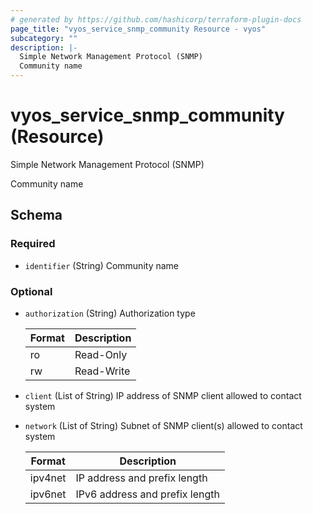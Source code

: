 ```yaml
---
# generated by https://github.com/hashicorp/terraform-plugin-docs
page_title: "vyos_service_snmp_community Resource - vyos"
subcategory: ""
description: |-
  Simple Network Management Protocol (SNMP)
  Community name
---
```


# vyos_service_snmp_community (Resource)

Simple Network Management Protocol (SNMP)

Community name



<!-- schema generated by tfplugindocs -->
## Schema

### Required

- `identifier` (String) Community name

### Optional

- `authorization` (String) Authorization type

    |  Format  |  Description  |
    |----------|---------------|
    |  ro  |  Read-Only  |
    |  rw  |  Read-Write  |
- `client` (List of String) IP address of SNMP client allowed to contact system
- `network` (List of String) Subnet of SNMP client(s) allowed to contact system

    |  Format  |  Description  |
    |----------|---------------|
    |  ipv4net  |  IP address and prefix length  |
    |  ipv6net  |  IPv6 address and prefix length  |
